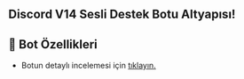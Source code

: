 ## Discord V14 Sesli Destek Botu Altyapısı!

## 📑 Bot Özellikleri

- Botun detaylı incelemesi için [tıklayın.](https://youtu.be/U1foFHBsat4?si=VT05p31ZhsK_kH5z)
